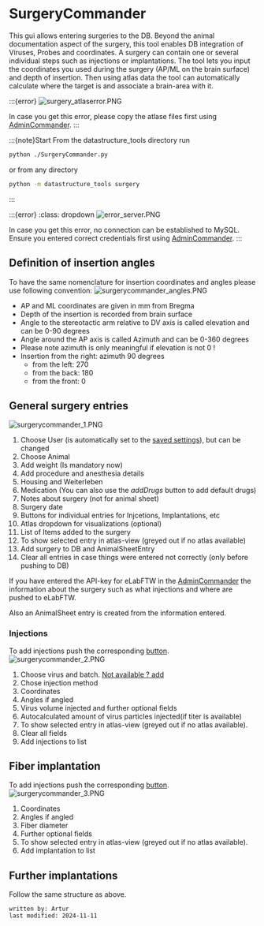 # SurgeryCommander
This gui allows entering surgeries to the DB.
Beyond the animal documentation aspect of the surgery, this tool enables DB integration of Viruses, Probes and 
coordinates. A surgery can contain one or several individual steps such as injections or implantations.
The tool lets you input the coordinates you used during the surgery (AP/ML on the brain surface) and depth of insertion.
Then using atlas data the tool can automatically calculate where the target is and associate a brain-area with it.

:::{error}
![surgery_atlaserror.PNG](../images/surgery_atlaserror.PNG)

In case you get this error, please copy the atlase files first using [AdminCommander](AdminCommander.md#copy-brain-atlases).
:::

:::{note}Start
From the datastructure_tools directory run
~~~bash
python ./SurgeryCommander.py
~~~
or from any directory
~~~bash
python -m datastructure_tools surgery
~~~
:::

:::{error}
:class: dropdown
![error_server.PNG](../images/error_server.PNG)

In case you get this error, no connection can be established to MySQL. Ensure you entered correct credentials 
first using [AdminCommander](AdminCommander.md#db-configuration).
:::


## Definition of insertion angles
To have the same nomenclature for insertion coordinates and angles please use following convention:
![surgerycommander_angles.PNG](../images/surgerycommander_angles.PNG)
- AP and ML coordinates are given in mm from Bregma
- Depth of the insertion is recorded from brain surface
- Angle to the stereotactic arm relative to DV axis is called elevation and can be 0-90 degrees
- Angle around the AP axis is called Azimuth and can be 0-360 degrees
- Please note azimuth is only meaningful if elevation is not 0 !
- Insertion from the right: azimuth 90 degrees
  - from the left: 270 
  - from the back: 180
  - from the front: 0 


## General surgery entries
![surgerycommander_1.PNG](../images/surgerycommander_1.PNG)
1. Choose User (is automatically set to the [saved settings](AdminCommander.md#user-specific-config)), but can be changed
2. Choose Animal 
3. Add weight (Is mandatory now)
4. Add procedure and anesthesia details
5. Housing and Weiterleben
6. Medication (You can also use the *addDrugs* button to add default drugs)
7. Notes about surgery (not for animal sheet)
8. Surgery date
9. Buttons for individual entries for Injcetions, Implantations, etc
10. Atlas dropdown for visualizations (optional)
11. List of Items added to the surgery    
12. To show selected entry in atlas-view (greyed out if no atlas available)
13. Add surgery to DB and AnimalSheetEntry
14. Clear all entries in case things were entered not correctly (only before pushing to DB)

If you have entered the API-key for eLabFTW in the [AdminCommander](../gui_documentation/AdminCommander.md#enter-api-key-for-elabftw) 
the information about the surgery such as what injections and where are pushed to eLabFTW.

Also an AnimalSheet entry is created from the information entered.

### Injections
To add injections push the corresponding [button](#general-surgery-entries).
![surgerycommander_2.PNG](../images/surgerycommander_2.PNG)
1. Choose virus and batch. [Not available ? add](../combinatory_howto/viruscreation.md)
2. Chose injection method
3. Coordinates
4. Angles if angled
5. Virus volume injected and further optional fields
6. Autocalculated amount of virus particles injected(if titer is available)
7. To show selected entry in atlas-view (greyed out if no atlas available).
8. Clear all fields
9. Add injections to list



## Fiber implantation
To add injections push the corresponding [button](#general-surgery-entries).
![surgerycommander_3.PNG](../images/surgerycommander_3.PNG)
1. Coordinates
2. Angles if angled
3. Fiber diameter
4. Further optional fields
5. To show selected entry in atlas-view (greyed out if no atlas available).
6. Add implantation to list

## Further implantations
Follow the same structure as above.


~~~~
written by: Artur 
last modified: 2024-11-11
~~~~
